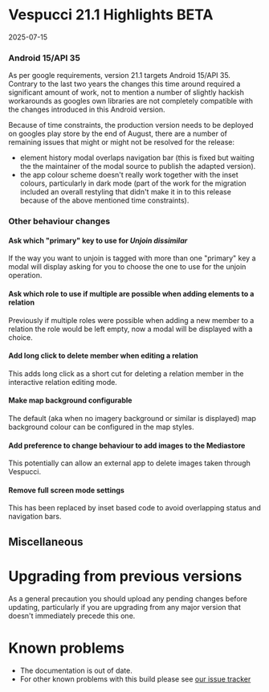 # Vespucci 21.1 Highlights BETA

2025-07-15

### Android 15/API 35

As per google requirements, version 21.1 targets Android 15/API 35. Contrary to the last two years the changes this time around required a significant amount of work, not to mention a number of slightly hackish workarounds as googles own libraries are not completely compatible with the changes introduced in this Android version. 

Because of time constraints, the production version needs to be deployed on googles play store by the end of August, there are a number of remaining issues that might or might not be resolved for the release:

- element history modal overlaps navigation bar (this is fixed but waiting the the maintainer of the modal source to publish the adapted version). 
- the app colour scheme doesn't really work together with the inset colours, particularly in dark mode (part of the work for the migration included an overall restyling that didn't make it in to this release because of the above mentioned time constraints). 

### Other behaviour changes 

#### Ask which "primary" key to use for _Unjoin dissimilar_

If the way you want to unjoin is tagged with more than one "primary" key a modal will display asking for you to choose the one to use for the unjoin operation.

#### Ask which role to use if multiple are possible when adding elements to a relation

Previously if multiple roles were possible when adding a new member to a relation the role would be left empty, now a modal will be displayed with a choice.

#### Add long click to delete member when editing a relation

This adds long click as a short cut for deleting a relation member in the interactive relation editing mode. 

#### Make map background configurable

The default (aka when no imagery background or similar is displayed) map background colour can be configured in the map styles.

#### Add preference to change behaviour to add images to the Mediastore

This potentially can allow an external app to delete images taken through Vespucci.

#### Remove full screen mode settings

This has been replaced by inset based code to avoid overlapping status and navigation bars.

## Miscellaneous

# Upgrading from previous versions

As a general precaution you should upload any pending changes before updating, particularly if you are upgrading from any major version that doesn't immediately precede this one. 

# Known problems

* The documentation is out of date.
* For other known problems with this build please see [our issue tracker](https://github.com/MarcusWolschon/osmeditor4android/issues)
